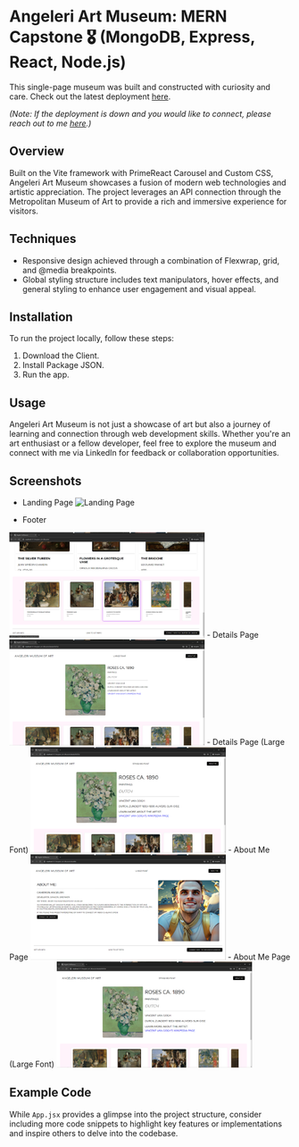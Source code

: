 # Angeleri Art Museum: MERN Capstone 🎖️ (MongoDB, Express, React, Node.js)

This single-page museum was built and constructed with curiosity and care. Check out the latest deployment [here](insert-deployment-link).

*(Note: If the deployment is down and you would like to connect, please reach out to me [here](https://www.linkedin.com/in/cameron-angeleri/).)*

## Overview

Built on the Vite framework with PrimeReact Carousel and Custom CSS, Angeleri Art Museum showcases a fusion of modern web technologies and artistic appreciation. The project leverages an API connection through the Metropolitan Museum of Art to provide a rich and immersive experience for visitors.

## Techniques

- Responsive design achieved through a combination of Flexwrap, grid, and @media breakpoints.
- Global styling structure includes text manipulators, hover effects, and general styling to enhance user engagement and visual appeal.

## Installation

To run the project locally, follow these steps:
1. Download the Client.
2. Install Package JSON.
3. Run the app.

## Usage

Angeleri Art Museum is not just a showcase of art but also a journey of learning and connection through web development skills. Whether you're an art enthusiast or a fellow developer, feel free to explore the museum and connect with me via LinkedIn for feedback or collaboration opportunities.

## Screenshots

- Landing Page ![Landing Page](file:///C:/Users/caman/OneDrive/Pictures/Screenshots/Screenshot%202024-05-23%20171747.png)

- Footer 
<img src="./client/src/assets/screenshots/Screenshot_LandingFooter.png" width="350" title="Footer">
- Details Page 
<img src="./client/src/assets/screenshots/Screenshot_ArtDetailsPage.png" width="350" title="Footer">
- Details Page (Large Font) 
<img src="./client/src/assets/screenshots/Screenshot_ArtDetailsPageLRG.png" width="350" title="Footer">
- About Me Page
<img src="./client/src/assets/screenshots/Screenshot_AboutMe.png" width="350" title="Footer">
- About Me Page (Large Font)
<img src="./client/src/assets/screenshots/Screenshot_ArtDetailsPageLRG.png" width="350" title="Footer">

## Example Code

While `App.jsx` provides a glimpse into the project structure, consider including more code snippets to highlight key features or implementations and inspire others to delve into the codebase.
